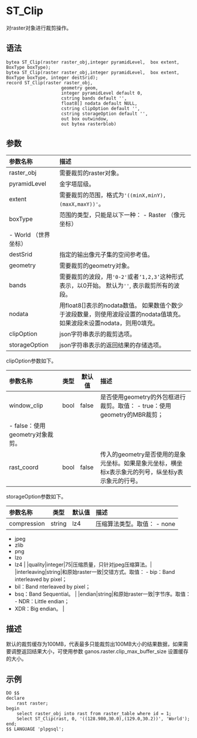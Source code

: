 # ST\_Clip

对raster对象进行裁剪操作。

## 语法

```
bytea ST_Clip(raster raster_obj,integer pyramidLevel,  box extent, BoxType boxType);
bytea ST_Clip(raster raster_obj,integer pyramidLevel,  box extent, BoxType boxType, integer destSrid);
record ST_Clip(raster raster_obj,
                     geometry geom,
                     integer pyramidLevel default 0,
                     cstring bands default '',
                     float8[] nodata default NULL,
                     cstring clipOption default '',
                     cstring storageOption default '',
                     out box outwindow,
                     out bytea rasterblob)
```

## 参数

|参数名称|描述|
|:---|:-|
|raster\_obj|需要裁剪的raster对象。|
|pyramidLevel|金字塔层级。|
|extent|需要裁剪的范围，格式为`'((minX,minY),(maxX,maxY))'`。|
|boxType|范围的类型，只能是以下一种： -   Raster （像元坐标）
-   World （世界坐标） |
|destSrid|指定的输出像元子集的空间参考值。|
|geometry|需要裁剪的geometry对象。|
|bands|需要裁剪的波段，用`'0-2'`或者`‘1,2,3’`这种形式表示，以0开始。 默认为`''`, 表示裁剪所有的波段。|
|nodata|用float8\[\]表示的nodata数值。 如果数值个数少于波段数量，则使用波段设置的nodata值填充。如果波段未设置nodata，则用0填充。|
|clipOption|json字符串表示的裁剪选项。|
|storageOption|json字符串表示的返回结果的存储选项。|

clipOption参数如下。

|参数名称|类型|默认值|描述|
|:---|--|---|:-|
|window\_clip|bool|false|是否使用geometry的外包框进行裁剪。取值： -   true：使用geometry的MBR裁剪；
-   false：使用geometry对象裁剪。 |
|rast\_coord|bool|false|传入的geometry是否使用的是象元坐标。如果是象元坐标，横坐标x表示象元的列号，纵坐标y表示象元的行号。|

storageOption参数如下。

|参数名称|类型|默认值|描述|
|:---|--|---|:-|
|compression|string|lz4|压缩算法类型。取值： -   none
-   jpeg
-   zlib
-   png
-   lzo
-   lz4 |
|quality|integer|75|压缩质量，只针对jpeg压缩算法。|
|interleaving|string|和原始raster一致|交错方式。取值： -   bip：Band interleaved by pixel；
-   bil：Band nterleaved by pixel；
-   bsq：Band Sequential。 |
|endian|string|和原始raster一致|字节序。取值： -   NDR：Little endian；
-   XDR：Big endian。 |

## 描述

默认的裁剪缓存为100MB，代表最多只能裁剪出100MB大小的结果数据，如果需要调整返回结果大小，可使用参数 ganos.raster.clip\_max\_buffer\_size 设置缓存的大小。

## 示例

```
DO $$
declare
    rast raster;
begin
    select raster_obj into rast from raster_table where id = 1;
    Select ST_Clip(rast, 0, '((128.980,30.0),(129.0,30.2))', 'World');
end;    
$$ LANGUAGE 'plpgsql';
```

